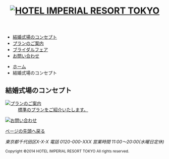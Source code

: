 <!DOCTYPE html>
<html lang="ja">
<head>
<meta charset="UTF-8">
<title>結婚式場のコンセプト - HOTEL IMPERIAL RESORT TOKYO</title>
<link rel="stylesheet" href="css/style.css">
</head>

<body>
<header id="top">
	<h1><a href="index.html"><img src="images/logo.png" alt="HOTEL IMPERIAL RESORT TOKYO"></a></h1>
</header>
<nav>
 <ul class="cf">
  <li id="nav_concept"><a href="concept.html">結婚式場のコンセプト</a></li>
  <li id="nav_plan"><a href="plan.html">プランのご案内</a></li>
  <li id="nav_fair"><a href="fair.html">ブライダルフェア</a></li>
  <li id="nav_contact"><a href="contact.html">お問い合わせ</a></li>
 </ul>
</nav>
<div id="breadcrumb">
<ul>
 <li><a href="index.html">ホーム</a></li>
 <li>結婚式場のコンセプト</li>
</ul>
</div>
<div id="contents">
 <div id="main">
 <article>
  <h1>結婚式場のコンセプト</h1>
 </article>
</div>

<div id="sub">
 <aside>
  <div class="bnr_inner">
   <a href="plan.html">
   <dl>
    <dt><img src="images/bnr_plan.jpg" alt="プランのご案内"></dt>
    <dd>標準のプランをご紹介いたします。</dd>
   </dl>
   </a>
  </div>
  <div class="bnr_inner">
   <a href="contact.html">
    <p><img src="images/bnr_contact.png" alt="お問い合わせ"></p>
   </a>
  </div>
   </aside>
  </div>
</div>

<footer>
 <p id="pagetop"><a href="#top">ページの先頭へ戻る</a></p>
 <address>東京都千代田区X-X-X 電話 0120-000-XXX 営業時間 11:00～20:00(水曜日定休)</address>
 <p id="copyright"><small>Copyright &copy;2014 HOTEL IMPERIAL RESORT TOKYO All rights   reserved.</small></p>
</footer>
</body>
</html>

